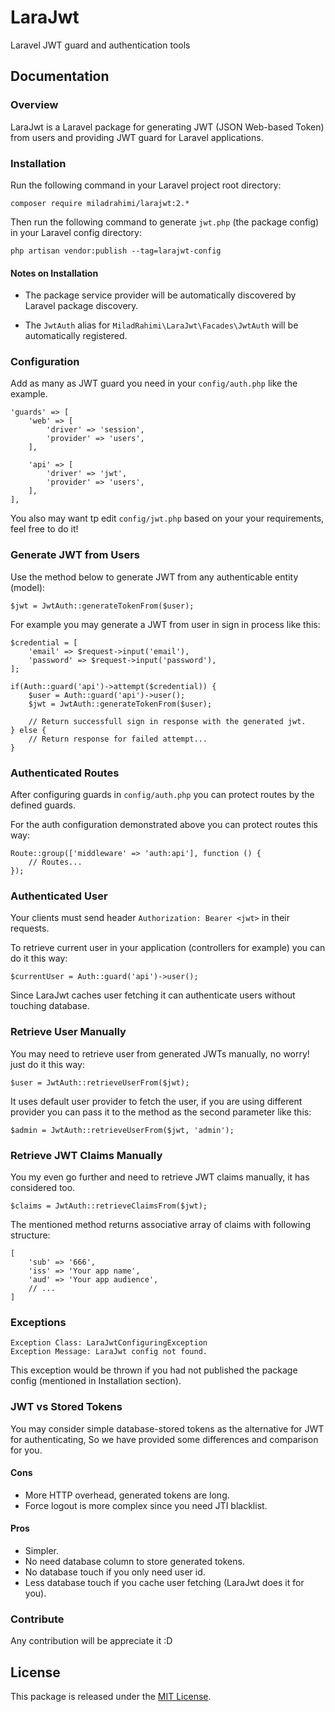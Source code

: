 # LaraJwt
Laravel JWT guard and authentication tools

## Documentation

### Overview

LaraJwt is a Laravel package for
generating JWT (JSON Web-based Token) from users
and providing JWT guard for Laravel applications.

### Installation

Run the following command in your Laravel project root directory:

```
composer require miladrahimi/larajwt:2.*
```

Then run the following command to generate `jwt.php` (the package config) in your Laravel config directory:

```
php artisan vendor:publish --tag=larajwt-config
```

#### Notes on Installation

* The package service provider will be automatically discovered by Laravel package discovery.

* The `JwtAuth` alias for `MiladRahimi\LaraJwt\Facades\JwtAuth` will be automatically registered.

### Configuration

Add as many as JWT guard you need in your `config/auth.php` like the example.

```
'guards' => [
    'web' => [
        'driver' => 'session',
        'provider' => 'users',
    ],

    'api' => [
        'driver' => 'jwt',
        'provider' => 'users',
    ],
],
```

You also may want tp edit `config/jwt.php` based on your your requirements, feel free to do it!

### Generate JWT from Users

Use the method below to generate JWT from any authenticable entity (model):

```
$jwt = JwtAuth::generateTokenFrom($user);
```

For example you may generate a JWT from user in sign in process like this:

```
$credential = [
    'email' => $request->input('email'),
    'password' => $request->input('password'),
];
    
if(Auth::guard('api')->attempt($credential)) {
    $user = Auth::guard('api')->user();
    $jwt = JwtAuth::generateTokenFrom($user);
    
    // Return successfull sign in response with the generated jwt.
} else {
    // Return response for failed attempt...
}
```

### Authenticated Routes

After configuring guards in `config/auth.php` you can protect routes by the defined guards.

For the auth configuration demonstrated above you can protect routes this way:

```
Route::group(['middleware' => 'auth:api'], function () {
    // Routes...
});
```

### Authenticated User

Your clients must send header `Authorization: Bearer <jwt>` in their requests.

To retrieve current user in your application (controllers for example) you can do it this way:

```
$currentUser = Auth::guard('api')->user();
```

Since LaraJwt caches user fetching it can authenticate users without touching database.

### Retrieve User Manually

You may need to retrieve user from generated JWTs manually, no worry! just do it this way:

```
$user = JwtAuth::retrieveUserFrom($jwt);

```

It uses default user provider to fetch the user,
if you are using different provider you can pass it to the method as the second parameter like this:

```
$admin = JwtAuth::retrieveUserFrom($jwt, 'admin');
```

### Retrieve JWT Claims Manually

You my even go further and need to retrieve JWT claims manually, it has considered too.

```
$claims = JwtAuth::retrieveClaimsFrom($jwt);
```

The mentioned method returns associative array of claims with following structure:

```
[
    'sub' => '666',
    'iss' => 'Your app name',
    'aud' => 'Your app audience',
    // ...
]
```

### Exceptions

```
Exception Class: LaraJwtConfiguringException
Exception Message: LaraJwt config not found.
```

This exception would be thrown if you had not published the package config (mentioned in Installation section).

### JWT vs Stored Tokens

You may consider simple database-stored tokens as the alternative for JWT for authenticating,
So we have provided some differences and comparison for you.

#### Cons

* More HTTP overhead, generated tokens are long.
* Force logout is more complex since you need JTI blacklist.

#### Pros

* Simpler.
* No need database column to store generated tokens.
* No database touch if you only need user id.
* Less database touch if you cache user fetching (LaraJwt does it for you).

### Contribute

Any contribution will be appreciate it :D

## License
This package is released under the [MIT License](http://opensource.org/licenses/mit-license.php).
